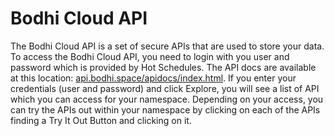 Bodhi Cloud API
===========

The Bodhi Cloud API is a set of secure APIs that are used to store your data.  To access the Bodhi Cloud API, you need to login with you user and password which is provided by Hot Schedules.  The API docs are available at this location: <a href="https://api.bodhi.space/apidocs/index.html">api.bodhi.space/apidocs/index.html</a>.  If you enter your credentials (user and password) and click Explore, you will see a list of API which you can access for your namespace.  Depending on your access, you can try the APIs out within your namespace by clicking on each of the APIs finding a Try It Out Button and clicking on it.  
